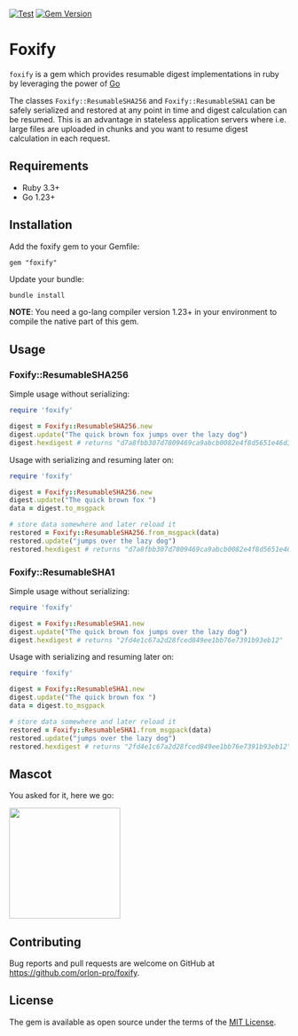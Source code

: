 [![Test](https://github.com/orlon-pro/foxify/actions/workflows/main.yml/badge.svg)](https://github.com/orlon-pro/foxify/actions/workflows/main.yml)
[![Gem Version](https://badge.fury.io/rb/foxify.svg)](https://badge.fury.io/rb/foxify)

# Foxify
`foxify` is a gem which provides resumable digest implementations in ruby by
leveraging the power of [Go](https://go.dev/)

The classes `Foxify::ResumableSHA256` and `Foxify::ResumableSHA1` can be safely
serialized and restored at any point in time and digest calculation can be resumed.
This is an advantage in stateless application servers where i.e. large files are
uploaded in chunks and you want to resume digest calculation in each request.

## Requirements

* Ruby 3.3+
* Go 1.23+

## Installation

Add the foxify gem to your Gemfile:

```text
gem "foxify"
```

Update your bundle:

```sh
bundle install
```

**NOTE**: You need a go-lang compiler version 1.23+ in your environment to compile the native part of this gem.

## Usage

### Foxify::ResumableSHA256

Simple usage without serializing:

```ruby
require 'foxify'

digest = Foxify::ResumableSHA256.new
digest.update("The quick brown fox jumps over the lazy dog")
digest.hexdigest # returns "d7a8fbb307d7809469ca9abcb0082e4f8d5651e46d3cdb762d02d0bf37c9e592"
```

Usage with serializing and resuming later on:

```ruby
require 'foxify'

digest = Foxify::ResumableSHA256.new
digest.update("The quick brown fox ")
data = digest.to_msgpack

# store data somewhere and later reload it
restored = Foxify::ResumableSHA256.from_msgpack(data)
restored.update("jumps over the lazy dog")
restored.hexdigest # returns "d7a8fbb307d7809469ca9abcb0082e4f8d5651e46d3cdb762d02d0bf37c9e592"
```

### Foxify::ResumableSHA1

Simple usage without serializing:

```ruby
require 'foxify'

digest = Foxify::ResumableSHA1.new
digest.update("The quick brown fox jumps over the lazy dog")
digest.hexdigest # returns "2fd4e1c67a2d28fced849ee1bb76e7391b93eb12"
```

Usage with serializing and resuming later on:

```ruby
require 'foxify'

digest = Foxify::ResumableSHA1.new
digest.update("The quick brown fox ")
data = digest.to_msgpack

# store data somewhere and later reload it
restored = Foxify::ResumableSHA1.from_msgpack(data)
restored.update("jumps over the lazy dog")
restored.hexdigest # returns "2fd4e1c67a2d28fced849ee1bb76e7391b93eb12"
```

## Mascot

You asked for it, here we go:

<img src="https://github.com/user-attachments/assets/d24520da-ffa5-4203-b0b6-c0770f1b9964" width="200">


## Contributing

Bug reports and pull requests are welcome on GitHub at https://github.com/orlon-pro/foxify.

## License

The gem is available as open source under the terms of the [MIT License](https://opensource.org/licenses/MIT).

